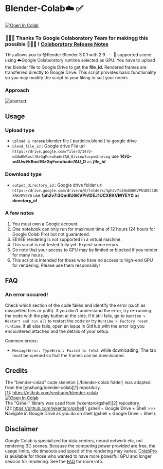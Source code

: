 # Blender-Colab☁️ ✅
<a href="https://colab.research.google.com/github/1kaiser/blender-colab/blob/master/BlenderColab.ipynb" target="_parent"><img src="https://colab.research.google.com/assets/colab-badge.svg" alt="Open In Colab"/></a>

### 🥳🥳👏 Thanks To Google Colaboratory Team for makingg this possible 🥳🥳🥳 ! [Colaboratory Release Notes](https://colab.research.google.com/notebooks/relnotes.ipynb)



This allows you to 😎Render Blender 3.0.1 with 2.9.--- 🙂 supported scene using ☁️Google Colaboratory runtime selected as GPU.
You have to upload the blender file to Google Drive to get the **file_id**. Rendered frames are transferred directly to Google Drive.
This script provides basic functionality so you may modify the script to your liking to suit your needs.

### Approach 
![abstract](https://user-images.githubusercontent.com/26379748/154967374-47a122f3-43e1-4bd8-92ef-51b130253567.png)

## Usage
### Upload type
* `upload & rename` blender file ( particles.blend ) to google drive
* `blend_file_id` : Google drive File url `https://drive.google.com/file/d/14rU-w4UwEkRoslf6zGqFceu5ade7AU_O/view?usp=sharing` use **14rU-w4UwEkRoslf6zGqFceu5ade7AU_O** as ***file_id***

### Download type
* `output_directory_id` : Google drive folder url `https://drive.google.com/drive/u/0/folders/1ph2v7i3Qm8U6KVPh1DEJ1UCXRKVMYEY0` use **1ph2v7i3Qm8U6KVPh1DEJ1UCXRKVMYEY0** as ***directory_id***

### A few notes
1. You must own a Google account.
2. One notebook can only run for maximum time of 12 hours (24 hours for Google Colab Pro) but not guaranteed.
3. EEVEE rendering is not supported in a virtual machine.
4. This script is not tested fully yet. Expect some errors.
5. Do note that your access to GPU may be limited or blocked if you render for many hours.
6. This script is intended for those who have no access to high-end GPU for rendering. Please use them responsibly!

## FAQ
### An error occured!
Check which section of the code failed and identify the error (such as misspelled files or path). If you don't understand the error, try re-running the code with the play button at the side. If it still fails, go to `Runtime > Restart and run all` to restart the code or try `Runtime > Factory reset runtime`. If all else fails, open an issue in GitHub with the error log you encountered attached and the details of your setup.

Common errors:
* `MessageError: TypeError: Failed to fetch` while downloading: The tab must be opened so that the frames can be downloaded.

## Credits

The "blender-colab" code skeleton (./blender-colab folder) was adapted from the [ynshung/blender-colab][1] repository.\
[1]: https://github.com/ynshung/blender-colab \
    <a href="https://colab.research.google.com/github/ynshung/blender-colab/blob/master/blender_render.ipynb" target="_parent"><img src="https://colab.research.google.com/assets/colab-badge.svg" alt="Open In Colab"/></a>  \
The "Gshell" library was used from [wkentaro/gshell][2] repository.\
[2]: https://github.com/wkentaro/gshell \ 
    gshell = Google Drive + Shell >>> Navigate in Google Drive as you do on shell (gshell = Google Drive + Shell).

## Disclaimer
Google Colab is specialized for data centres, neural network etc, not rendering 3D scenes. Because the computing power provided are free, the usage limits, idle timeouts and speed of the rendering may varies. [ColabPro](https://colab.research.google.com/signup) is available for those who wanted to have more powerful GPU and longer session for rendering. See the [FAQ](https://research.google.com/colaboratory/faq.html) for more info.
